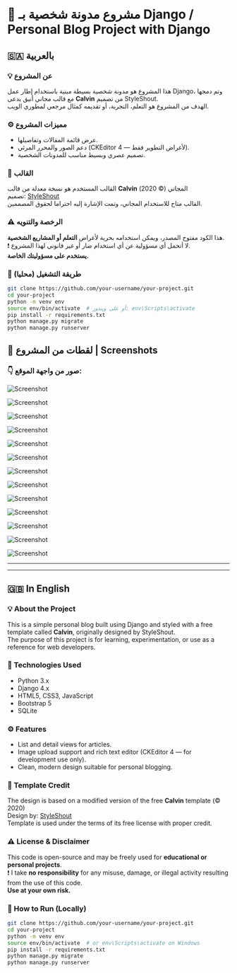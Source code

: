 # 📘 مشروع مدونة شخصية بـ Django / Personal Blog Project with Django

## 🇸🇦 بالعربية

### 💡 عن المشروع
هذا المشروع هو مدونة شخصية بسيطة مبنية باستخدام إطار عمل Django، وتم دمجها مع قالب مجاني أنيق يدعى **Calvin** من تصميم StyleShout.  
الهدف من المشروع هو التعلم، التجربة، أو تقديمه كمثال مرجعي لمطوري الويب.

### ⚙ مميزات المشروع
- عرض قائمة المقالات وتفاصيلها.
- دعم الصور والمحرر المرئي (CKEditor 4 — لأغراض التطوير فقط).
- تصميم عصري وبسيط مناسب للمدونات الشخصية.

### 🎨 القالب
القالب المستخدم هو نسخة معدلة من قالب **Calvin** المجاني (© 2020)  
تصميم: [StyleShout](https://www.styleshout.com)  
القالب متاح للاستخدام المجاني، وتمت الإشارة إليه احتراما لحقوق المصممين.

### ⚠ الرخصة والتنويه
هذا الكود مفتوح المصدر، ويمكن استخدامه بحرية لأغراض **التعلم أو المشاريع الشخصية**.  
❗ لا أتحمل أي مسؤولية عن أي استخدام ضار أو غير قانوني لهذا المشروع.  
**يستخدم على مسؤوليتك الخاصة.**

### 🧪 طريقة التشغيل (محليا)
```bash
git clone https://github.com/your-username/your-project.git
cd your-project
python -m venv env
source env/bin/activate  # أو على ويندوز: env\Scripts\activate
pip install -r requirements.txt
python manage.py migrate
python manage.py runserver
```



## 📸 لقطات من المشروع | Screenshots

### 👇 صور من واجهة الموقع:

![Screenshot](images/2025-07-06_21-08.png)




![Screenshot](images/2025-07-06_21-07_2.png)




![Screenshot](images/2025-07-06_21-07_1.png)




![Screenshot](images/2025-07-06_21-07.png)




![Screenshot](images/2025-07-06_21-02.png)




![Screenshot](images/2025-07-06_21-00_1.png)




![Screenshot](images/2025-07-06_21-00.png)




![Screenshot](images/2025-07-06_20-59.png)




![Screenshot](images/2025-07-06_18-08.png)




![Screenshot](images/2025-07-06_18-07.png)




![Screenshot](images/2025-07-06_18-06_1.png)




![Screenshot](images/2025-07-06_18-06.png)




![Screenshot](images/2025-07-06_18-05.png)



---

---

## 🇬🇧 In English

### 💡 About the Project
This is a simple personal blog built using Django and styled with a free template called **Calvin**, originally designed by StyleShout.  
The purpose of this project is for learning, experimentation, or use as a reference for web developers.


### 🧰 Technologies Used

- Python 3.x
- Django 4.x
- HTML5, CSS3, JavaScript
- Bootstrap 5
- SQLite

### ⚙ Features
- List and detail views for articles.
- Image upload support and rich text editor (CKEditor 4 — for development use only).
- Clean, modern design suitable for personal blogging.

### 🎨 Template Credit
The design is based on a modified version of the free **Calvin** template (© 2020)  
Design by: [StyleShout](https://www.styleshout.com)  
Template is used under the terms of its free license with proper credit.

### ⚠ License & Disclaimer
This code is open-source and may be freely used for **educational or personal projects**.  
❗ I take **no responsibility** for any misuse, damage, or illegal activity resulting from the use of this code.  
**Use at your own risk.**

### 🧪 How to Run (Locally)
```bash
git clone https://github.com/your-username/your-project.git
cd your-project
python -m venv env
source env/bin/activate  # or env\Scripts\activate on Windows
pip install -r requirements.txt
python manage.py migrate
python manage.py runserver
```
